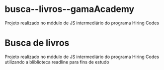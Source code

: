 # busca--livros--gamaAcademy
Projeto realizado no módulo de JS intermediário do programa Hiring Codes


<h1>Busca de livros</h1>

<p> Projeto realizado no módulo de JS intermediário do programa Hiring Codes utilizando a bliblioteca readline para fins de estudo </p>
